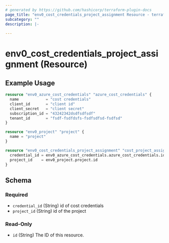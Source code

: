 ```yaml
---
# generated by https://github.com/hashicorp/terraform-plugin-docs
page_title: "env0_cost_credentials_project_assignment Resource - terraform-provider-env0"
subcategory: ""
description: |-
  
---
```


# env0_cost_credentials_project_assignment (Resource)



## Example Usage

```terraform
resource "env0_azure_cost_credentials" "azure_cost_credentials" {
  name            = "cost credentials"
  client_id       = "client id"
  client_secret   = "client secret"
  subscription_id = "43242342dsdfsdfsdf"
  tenant_id       = "fsdf-fsdfdsfs-fsdfsdfsd-fsdfsd"
}

resource "env0_project" "project" {
  name = "project"
}

resource "env0_cost_credentials_project_assignment" "cost_project_assignment" {
  credential_id = env0_azure_cost_credentials.azure_cost_credentials.id
  project_id    = env0_project.project.id
}
```

<!-- schema generated by tfplugindocs -->
## Schema

### Required

- `credential_id` (String) id of cost credentials
- `project_id` (String) id of the project

### Read-Only

- `id` (String) The ID of this resource.
